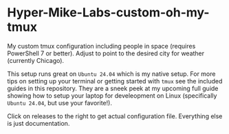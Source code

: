 # Hyper-Mike-Labs-custom-oh-my-tmux
My custom tmux configuration including people in space (requires PowerShell 7 or better). Adjust to point to the desired city for weather (currently Chicago). 

This setup runs great on `Ubuntu 24.04` which is my native setup. For more tips on setting up your terminal or getting started with `tmux` see the included guides in this repository. They are a sneek peek at my upcoming full guide showing how to setup your laptop for develeopment on Linux (specifically `Ubuntu 24.04`, but use your favorite!).

Click on releases to the right to get actual configuration file. Everything else is just documentation.
